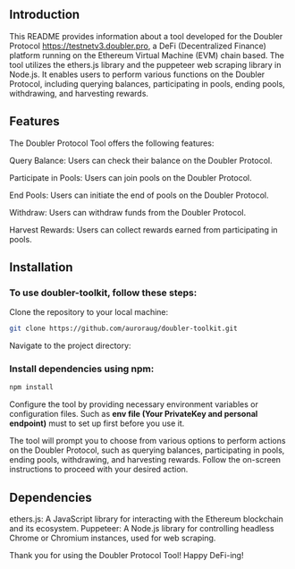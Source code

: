 ## **Introduction**

This README provides information about a tool developed for the Doubler Protocol https://testnetv3.doubler.pro, a DeFi (Decentralized Finance) platform running on the Ethereum Virtual Machine (EVM) chain based. The tool utilizes the ethers.js library and the puppeteer web scraping library in Node.js. It enables users to perform various functions on the Doubler Protocol, including querying balances, participating in pools, ending pools, withdrawing, and harvesting rewards.

## **Features**

The Doubler Protocol Tool offers the following features:

Query Balance: Users can check their balance on the Doubler Protocol.

Participate in Pools: Users can join pools on the Doubler Protocol.

End Pools: Users can initiate the end of pools on the Doubler Protocol.

Withdraw: Users can withdraw funds from the Doubler Protocol.

Harvest Rewards: Users can collect rewards earned from participating in pools.

## **Installation**

### To use doubler-toolkit, follow these steps:

Clone the repository to your local machine:

```bash
git clone https://github.com/auroraug/doubler-toolkit.git
```

Navigate to the project directory:

### Install dependencies using npm:

```bash
npm install
```

Configure the tool by providing necessary environment variables or configuration files. Such as **env file (Your PrivateKey and personal endpoint)** must to set up first before you use it.

The tool will prompt you to choose from various options to perform actions on the Doubler Protocol, such as querying balances, participating in pools, ending pools, withdrawing, and harvesting rewards. Follow the on-screen instructions to proceed with your desired action.

## **Dependencies**

ethers.js: A JavaScript library for interacting with the Ethereum blockchain and its ecosystem.
Puppeteer: A Node.js library for controlling headless Chrome or Chromium instances, used for web scraping.





Thank you for using the Doubler Protocol Tool! Happy DeFi-ing!